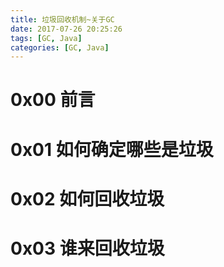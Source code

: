 ```yaml
---
title: 垃圾回收机制~关于GC
date: 2017-07-26 20:25:26
tags: [GC, Java]
categories: [GC, Java]
---
```


# 0x00 前言





# 0x01 如何确定哪些是垃圾





# 0x02 如何回收垃圾





# 0x03 谁来回收垃圾

